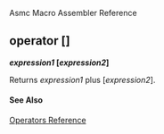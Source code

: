 Asmc Macro Assembler Reference

## operator []

**_expression1_ [_expression2_]**


Returns _expression1_ plus [_expression2_].

#### See Also

[Operators Reference](readme.md)